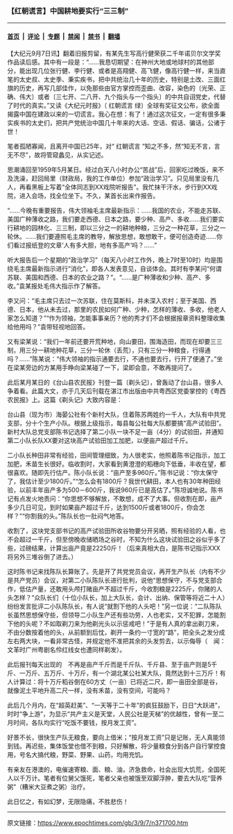 ### 【红朝谎言】中国耕地要实行“三三制”

---

#### [首页](../../../..?n371700) &nbsp;|&nbsp; [评论](../../../../../epoch-comment?n371700) &nbsp;|&nbsp; [专题](../../../../../epoch-special?n371700) &nbsp;|&nbsp; [禁闻](../../../../../epoch-news?n371700) &nbsp;|&nbsp; [禁书](../../../../../books?n371700) &nbsp;|&nbsp; [翻墙](https://github.com/gfw-breaker/nogfw/blob/master/README.md?n371700)


<div class="post_content" id="artbody" itemprop="articleBody">
 <!-- article content begin -->
 <p>
  【大纪元9月7日讯】翻着旧报剪留，有某先生写高行健荣获二千年诺贝尔文学奖作品读后感。其中有一段是：“……我恳切期望：在神州大地或地球村的其他部分，能出现几位张行健、李行健、或者是高翔健、高飞健，像高行健一样，来当直笔的太史叔、太史季、秉实疾书，把中共统治几十年的历史，特别是土改、三面红旗的历史，再写几部佳作，以免那些由官方掌控而歪曲、改容，染色的〔光荣、正确、伟大〕或者〔三七开、二八开、九个指头与一个指头〕的中共自诩党史，代替了时代的真实。”又读《大纪元时报》〔
  <ok href="https://www.epochtimes.com/gb/tag/%E7%BA%A2%E6%9C%9D%E8%B0%8E%E8%A8%80.html">
   红朝谎言
  </ok>
  绿〕全球有奖征文公布，欲全面揭露中国在建政以来的一切谎言。我心在想：有了！通过这次征文，一定有很多秉实疾书的太史们，把共产党统治中国几十年来的大话、空话、假话、骗话，公诸于世！
 </p>
 <p>
  笔者孤陋寡闻，且离开中国已25年，对“
  <ok href="https://www.epochtimes.com/gb/tag/%E7%BA%A2%E6%9C%9D%E8%B0%8E%E8%A8%80.html">
   红朝谎言
  </ok>
  ”知之不多，然“知无不言，言无不尽”，故将管窥蠡见，从实记述。
 </p>
 <p>
  思潮涌回至1959年5月某日。经过白天八小时办公“苦战”后，回家吃过晚饭，来不及洗澡，赶回局里（财政局，我的工作单位）参加“政治学习”。只见局里没有几人，再看黑板上写着“全体同志到XX戏院听报告”。我忙抹干汗水，步行到XX戏院，进入会场，找全位坐下。不久，某首长出来作报告。
 </p>
 <p>
  “……今晚有重要报告，伟大领袖毛主席最新指示：……我国的农业，不能走苏联、美国广种薄收之路，我们要走西德、日本之路，要少种、高产、多收……我们要实行耕地的园林化、三三制，即以三分之一的耕地种粮，三分之一种花草，三分之一轮休。……我们要遵照毛主席的教导，解放思想，敢想敢干，便可创造奇迹……你们看过报纸登的文章‘人有多大胆，地有多高产’吗？……”
 </p>
 <p>
  听大报告后一个星期的“政治学习”（每天八小时工作外，晚上7时至10时）均是围绕毛主席最新指示进行“消化”，即各人发表意见，自谈体会。其时有李某问“何谓苏联、美国和西德、日本的农业之路？”。“……是广种薄收和少种、高产、多收。”袁某报处毛伟大指示作了解答。
 </p>
 <p>
  李又问：“毛主席只去过一次苏联，住在莫斯科，并未深入农村；至于美国、西德、日本，他从未去过，那里的农民如何广种、少种，怎样的薄收、多收，他老人家怎么知道？”“作为领袖，怎能事事亲历？他的秀才们不会根据报章资料整理收集给他用吗？”袁带轻视地回答。
 </p>
 <p>
  又有梁某说：“我们一年前还要开荒种地，向山要田，围海造田，而现在却要三三制，用三分一耕地种花草，三分一轮休（丢荒），只有三分一种粮食，行得通吗？……”陈某说：“伟大领袖的指示通要去行，不通也要去行，行开了便通了。”坐在梁某旁边的方某用手睁向梁某碰了一下，梁即会意，不敢再提问了。
 </p>
 <p>
  此后某月某日的《台山县农民报》刊登一篇〔剃头记〕，曾轰动了台山县，很多人争着看。此篇大文，亦于几天后刊载在湛江市出版由中共粤西区党委掌控的《粤西农民报》上。这篇《剃头记》大致内容是：
 </p>
 <p>
  台山县（现为市）海晏公社有个新村大队，住着陈苏两姓约一千人，大队有中共党支部，分十个生产小队。根据上级指示，每县每公社每大队都要搞“高产试验田”。新村大队总党支部陈书记选择了第二小队一块不足一亩（4分）的试验田，并通知第二小队长队XX要对这块高产试验田加工加肥，以便亩产超过千斤。
 </p>
 <p>
  二小队长种田非常有经验，田间管理细致，为人很老实，他照着陈书记指示，加工加肥，禾苗生长很好。临收割时，大家看到黄澄澄的稻穗向下低垂，丰收在望，都很喜欢。随即先行估产。陈小队长说：“亩产至多960斤。”陈书记说：“你太保守了，我估计至少1800斤。”“怎么会有1800斤？我世代耕田，本人也有30年种田经验，以前丰年亩产多为500－600斤，我说960斤已是高估了。”陈坦诚地说。陈书记有点发火地责问：“你思想不够解放，不敢想，成不了大事。但收割在即，亩产多少几日可见，到时如果亩产超过千斤，达到1500斤或者1800斤，你会怎样？”“你割我的头。”陈队长也一肚闷气地答。
 </p>
 <p>
  收割了，这块党支部书记的高产试验田所收谷物要分开另晒，照有经验的人看，也不会超过一千斤，但至傍晚收储晒场之谷时，不知为什么这块试验田之谷似乎多了些，过磅结果，计算出亩产竟是22250斤！（后来真相大白，是陈书记指示XXX将另外三堆谷倒了进去。）
 </p>
 <p>
  这时陈书记来找陈队长算账了。先是开了共党党员会议，再开生产队长（内有不少是共产党员）会议，对第二小队陈队长进行批判，说他“思想保守，不与党支部合作，低估产量，还敢用头颅打赌亩产不超过千斤，今收割粮是2225斤，你赌的人头怎样？”众队长们（十位小队长，加上大队长，会计、出纳、保管等将近二十人）纷纷发言批评二小队陈队长，有人说“就割下他的人头吧！”另一位说：“二队陈队长虽然思想保守些，但领导二小队生产还有些功劳，人也老实，又不犯罪，怎能割下他的头呢？不如取剃刀来为他剃光头以示惩戒吧！”于是有人真的拿出剃刀来，不由分数按着他的头，从前额到后忱，剃开一条约一寸宽的“路”，把全头之发分成左右两大块，一看非常古怪，并规定他不准把其余的头发剪去，以示侮辱（　闻：文革时广州粤剧名伶红线女也遭同样剃发）。
 </p>
 <p>
  此后报刊每天出现的　不再是亩产千斤而是千斤队、千斤县、至于亩产则是5千斤、一万斤、五万斤、十万斤，有一个湖北某公社某大队，竟然达到十三万斤！有人计算过：将十万斤稻谷倒在60方丈（一亩）已将近二尺，即一亩田全部是谷，就像泥土平地升高二尺一样，没有禾苗，没有空间，可能吗？
 </p>
 <p>
  此后几个月内，在“超英赶美”、“一天等于二十年”的疯狂鼓励下，日日“大跃进”，时时“争上游”，为显示“共产主义是天堂，人民公社是天梯”的优越性，曾有一至二月时间，各队均实行“吃饭不要钱，按月发工资”。
 </p>
 <p>
  好景不长，很快生产队无粮食，要向上借米；“按月发工资”只是记账，无人真能领到钱。再迟些，集体饭堂也借不到粮，只好解散，将少量粮食分到各户自行掌控食用，号名大搞代粮，野菜、野果、山药，均用充饥。
 </p>
 <p>
  有亲友在港澳的，电催速寄粮、面、粮、油，济急救命，社会出现大饥荒，全国死人以千万计。笔者有位舅父饿死，笔者父亲也被饿至双脚浮肿，要去大队吃“营养粥”（糟米大豆煮之粥）治疗。
 </p>
 <p>
  此日忆之，有如幻梦，无限隐痛，不胜悲伤！
  <font color="#ffffff">
   (http://www.dajiyuan.com)
  </font>
 </p>
 <!-- article content end -->
 <div id="below_article_ad">
 </div>
</div>


---

原文链接：https://www.epochtimes.com/gb/3/9/7/n371700.htm